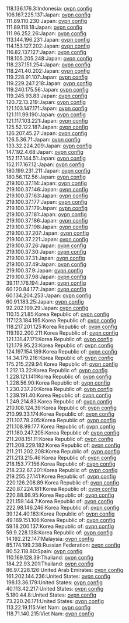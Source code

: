 118.136.176.3:Indonesia: [ovpn config](vpn/118_136_176_3.ovpn)  
106.167.225.137:Japan: [ovpn config](vpn/106_167_225_137.ovpn)  
111.89.110.230:Japan: [ovpn config](vpn/111_89_110_230.ovpn)  
111.89.118.18:Japan: [ovpn config](vpn/111_89_118_18.ovpn)  
111.96.252.26:Japan: [ovpn config](vpn/111_96_252_26.ovpn)  
113.144.196.231:Japan: [ovpn config](vpn/113_144_196_231.ovpn)  
114.153.127.202:Japan: [ovpn config](vpn/114_153_127_202.ovpn)  
116.82.137.127:Japan: [ovpn config](vpn/116_82_137_127.ovpn)  
118.105.205.248:Japan: [ovpn config](vpn/118_105_205_248.ovpn)  
118.237.151.254:Japan: [ovpn config](vpn/118_237_151_254.ovpn)  
118.241.40.202:Japan: [ovpn config](vpn/118_241_40_202.ovpn)  
119.228.91.107:Japan: [ovpn config](vpn/119_228_91_107.ovpn)  
119.229.247.218:Japan: [ovpn config](vpn/119_229_247_218.ovpn)  
119.240.175.56:Japan: [ovpn config](vpn/119_240_175_56.ovpn)  
119.245.93.83:Japan: [ovpn config](vpn/119_245_93_83.ovpn)  
120.72.13.219:Japan: [ovpn config](vpn/120_72_13_219.ovpn)  
121.103.147.171:Japan: [ovpn config](vpn/121_103_147_171.ovpn)  
121.111.99.190:Japan: [ovpn config](vpn/121_111_99_190.ovpn)  
121.117.103.221:Japan: [ovpn config](vpn/121_117_103_221.ovpn)  
125.52.122.187:Japan: [ovpn config](vpn/125_52_122_187.ovpn)  
126.207.45.27:Japan: [ovpn config](vpn/126_207_45_27.ovpn)  
126.5.36.71:Japan: [ovpn config](vpn/126_5_36_71.ovpn)  
133.32.224.209:Japan: [ovpn config](vpn/133_32_224_209.ovpn)  
147.192.4.68:Japan: [ovpn config](vpn/147_192_4_68.ovpn)  
152.117.144.51:Japan: [ovpn config](vpn/152_117_144_51.ovpn)  
152.117.167.12:Japan: [ovpn config](vpn/152_117_167_12.ovpn)  
180.199.231.211:Japan: [ovpn config](vpn/180_199_231_211.ovpn)  
180.56.112.56:Japan: [ovpn config](vpn/180_56_112_56.ovpn)  
219.100.37.114:Japan: [ovpn config](vpn/219_100_37_114.ovpn)  
219.100.37.146:Japan: [ovpn config](vpn/219_100_37_146.ovpn)  
219.100.37.163:Japan: [ovpn config](vpn/219_100_37_163.ovpn)  
219.100.37.177:Japan: [ovpn config](vpn/219_100_37_177.ovpn)  
219.100.37.179:Japan: [ovpn config](vpn/219_100_37_179.ovpn)  
219.100.37.181:Japan: [ovpn config](vpn/219_100_37_181.ovpn)  
219.100.37.186:Japan: [ovpn config](vpn/219_100_37_186.ovpn)  
219.100.37.198:Japan: [ovpn config](vpn/219_100_37_198.ovpn)  
219.100.37.207:Japan: [ovpn config](vpn/219_100_37_207.ovpn)  
219.100.37.221:Japan: [ovpn config](vpn/219_100_37_221.ovpn)  
219.100.37.26:Japan: [ovpn config](vpn/219_100_37_26.ovpn)  
219.100.37.30:Japan: [ovpn config](vpn/219_100_37_30.ovpn)  
219.100.37.31:Japan: [ovpn config](vpn/219_100_37_31.ovpn)  
219.100.37.49:Japan: [ovpn config](vpn/219_100_37_49.ovpn)  
219.100.37.9:Japan: [ovpn config](vpn/219_100_37_9.ovpn)  
219.100.37.98:Japan: [ovpn config](vpn/219_100_37_98.ovpn)  
39.111.176.194:Japan: [ovpn config](vpn/39_111_176_194.ovpn)  
60.120.84.177:Japan: [ovpn config](vpn/60_120_84_177.ovpn)  
60.134.204.253:Japan: [ovpn config](vpn/60_134_204_253.ovpn)  
60.91.183.25:Japan: [ovpn config](vpn/60_91_183_25.ovpn)  
92.202.199.29:Japan: [ovpn config](vpn/92_202_199_29.ovpn)  
110.15.21.85:Korea Republic of: [ovpn config](vpn/110_15_21_85.ovpn)  
117.123.184.195:Korea Republic of: [ovpn config](vpn/117_123_184_195.ovpn)  
118.217.201.125:Korea Republic of: [ovpn config](vpn/118_217_201_125.ovpn)  
119.192.200.211:Korea Republic of: [ovpn config](vpn/119_192_200_211.ovpn)  
121.131.47.171:Korea Republic of: [ovpn config](vpn/121_131_47_171.ovpn)  
121.179.95.23:Korea Republic of: [ovpn config](vpn/121_179_95_23.ovpn)  
124.197.154.189:Korea Republic of: [ovpn config](vpn/124_197_154_189.ovpn)  
14.34.179.216:Korea Republic of: [ovpn config](vpn/14_34_179_216.ovpn)  
175.215.229.94:Korea Republic of: [ovpn config](vpn/175_215_229_94.ovpn)  
1.212.13.22:Korea Republic of: [ovpn config](vpn/1_212_13_22.ovpn)  
1.228.121.141:Korea Republic of: [ovpn config](vpn/1_228_121_141.ovpn)  
1.228.56.90:Korea Republic of: [ovpn config](vpn/1_228_56_90.ovpn)  
1.230.237.20:Korea Republic of: [ovpn config](vpn/1_230_237_20.ovpn)  
1.239.191.40:Korea Republic of: [ovpn config](vpn/1_239_191_40.ovpn)  
1.249.214.83:Korea Republic of: [ovpn config](vpn/1_249_214_83.ovpn)  
210.108.124.39:Korea Republic of: [ovpn config](vpn/210_108_124_39.ovpn)  
210.99.33.174:Korea Republic of: [ovpn config](vpn/210_99_33_174.ovpn)  
211.107.78.205:Korea Republic of: [ovpn config](vpn/211_107_78_205.ovpn)  
211.108.99.177:Korea Republic of: [ovpn config](vpn/211_108_99_177.ovpn)  
211.180.247.205:Korea Republic of: [ovpn config](vpn/211_180_247_205.ovpn)  
211.208.151.11:Korea Republic of: [ovpn config](vpn/211_208_151_11.ovpn)  
211.208.229.182:Korea Republic of: [ovpn config](vpn/211_208_229_182.ovpn)  
211.211.202.208:Korea Republic of: [ovpn config](vpn/211_211_202_208.ovpn)  
211.213.215.46:Korea Republic of: [ovpn config](vpn/211_213_215_46.ovpn)  
218.153.77.156:Korea Republic of: [ovpn config](vpn/218_153_77_156.ovpn)  
218.232.67.201:Korea Republic of: [ovpn config](vpn/218_232_67_201.ovpn)  
219.255.27.141:Korea Republic of: [ovpn config](vpn/219_255_27_141.ovpn)  
220.126.208.89:Korea Republic of: [ovpn config](vpn/220_126_208_89.ovpn)  
220.87.224.181:Korea Republic of: [ovpn config](vpn/220_87_224_181.ovpn)  
220.88.98.95:Korea Republic of: [ovpn config](vpn/220_88_98_95.ovpn)  
221.159.144.7:Korea Republic of: [ovpn config](vpn/221_159_144_7.ovpn)  
222.98.146.246:Korea Republic of: [ovpn config](vpn/222_98_146_246.ovpn)  
39.124.40.183:Korea Republic of: [ovpn config](vpn/39_124_40_183.ovpn)  
49.169.151.106:Korea Republic of: [ovpn config](vpn/49_169_151_106.ovpn)  
59.18.200.137:Korea Republic of: [ovpn config](vpn/59_18_200_137.ovpn)  
59.9.228.138:Korea Republic of: [ovpn config](vpn/59_9_228_138.ovpn)  
14.192.212.147:Malaysia: [ovpn config](vpn/14_192_212_147.ovpn)  
85.174.199.238:Russian Federation: [ovpn config](vpn/85_174_199_238.ovpn)  
80.52.118.80:Spain: [ovpn config](vpn/80_52_118_80.ovpn)  
110.169.128.39:Thailand: [ovpn config](vpn/110_169_128_39.ovpn)  
184.22.93.201:Thailand: [ovpn config](vpn/184_22_93_201.ovpn)  
86.97.228.126:United Arab Emirates: [ovpn config](vpn/86_97_228_126.ovpn)  
161.202.144.236:United States: [ovpn config](vpn/161_202_144_236.ovpn)  
198.13.36.179:United States: [ovpn config](vpn/198_13_36_179.ovpn)  
40.113.42.217:United States: [ovpn config](vpn/40_113_42_217.ovpn)  
5.180.44.8:United States: [ovpn config](vpn/5_180_44_8.ovpn)  
73.220.26.171:United States: [ovpn config](vpn/73_220_26_171.ovpn)  
113.22.19.115:Viet Nam: [ovpn config](vpn/113_22_19_115.ovpn)  
118.71.140.215:Viet Nam: [ovpn config](vpn/118_71_140_215.ovpn)  
